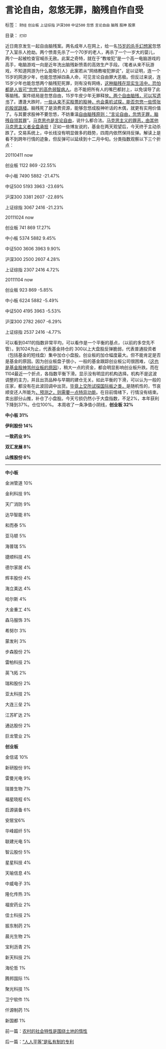 # 言论自由，忽悠无罪，脑残自作自受

标签： `财经` `创业板` `上证综指` `沪深300` `中证500` `忽悠` `言论自由` `脑残` `股神` `股票` 

目录： `打印`

近日南京发生一起自由脑残案。两名成年人在网上，给一名[15岁的杀手幻想家](../../../2010/10/10/“创造性伪证”哲学诡辩艺术.md)忽悠了入室杀人抢劫。两个愤青先杀了一个70岁的老人，再杀了一个一岁大的婴儿，两个一起被检查官喊杀无赦。此案之奇特，就在于“教唆犯”是一个高一电脑游戏的高手，电脑游戏一向是近年洗出脑残新愤青的高效生产手段。（笔者从来不玩游戏，不知道网游为什么能吸引人）此案若从“网络教唆犯罪说”，足以证明，连一个15岁的网游少年，也能忽悠掉四条人命，可见言论自由罪大恶极。但反过来说，连15岁少年也能忽悠两个脑残犯死罪，则有没有网络，[这种脑残在现实生活中，恐怕都是人皆可“忽悠”的高危弱智病人](../../../2010/10/10/个人主义心证允许创造性体验：意淫合法！.md)。总不能把所有人的嘴巴都封上，以免误导了此等脑残。案件结局是忽悠自由，15岁牛皮少年无罪释放[。两个自由脑残，可以写遗书](../../../2010/7/22/每个人要对自已负责，就要对自已的愚蠢轻信负责；.md)了。遭逢大跌时，[一些从来不买股票的股神，也会乘机试探，能否忽悠一些慌张的股民跳楼](../../../2011/7/8/股神骂股民（命中机率＝亏损概率）；.md)。脑残死了是浪费资源，能够忽悠成股神听话的木偶，就更有实用价值了。与其要求股神不要忽悠，不妨重温[自由脑残原则：“言论自由，忽悠无罪，脑残自领其罪](../../../2011/2/12/中国古代“发现了”边际效应和帕累托累积.md)”。[马克思也是言论自由](../../../2009/9/23/为马克思作无罪辩护.md)，说什么都合法。[马克思主义的罪恶，由其他马克思主义者全盘承担](../../../2011/2/8/绝对的真理标准，意味着绝对的权力.md)！正如一些博友说的，基金在两天观望后，今天终于主动杀跌了。交易系统上，中长线没有明显做多的趋势，四周内依然保持反弹。解读上是看不到跨年行情的迹象，但反弹可以延续到十二月中旬。分类指数观察以下三个折点：

20110411 now

创业板 1122 869 -22.55%

中小板 7490 5882 -21.47%

中证500 5193 3963 -23.69%

沪深300 3381 2607 -22.89%

上证综指 3067 2416 -21.23%

20111024 now

创业板 741 869 17.27%

中小板 5374 5882 9.45%

中证500 3606 3963 9.90%

沪深300 2500 2607 4.28%

上证综指 2307 2416 4.72%

20111104 now

创业板 923 869 -5.85%

中小板 6224 5882 -5.49%

中证500 4195 3963 -5.53%

沪深300 2782 2607 -6.29%

上证综指 2537 2416 -4.77%



可以看到0411的指数非常平均，可以看作是一个平衡的基点，（以前的多空先不管）。到1024为止，代表基金持仓的
300以上大盘股反弹脆弱，代表普通投资者（包括基金的短线盘）集中加仓小盘股。创业板的加仓幅度最大。但不能肯定是否是基金的原因。因为创业板盘子很小，一般的基金跟踪创业板公司很困难，（[这也是基金股神骂创业板的原因](../../../2011/5/20/股神专家们骂市场需要点逻辑.md)），稍大一点的资金，都会明显影响创业板升跌。而在1104最近一个折点，各指数平衡下滑。显示没有明显的机构选择。机构不是这波调整的主力，并且出货品种与早期的建仓无关。如此平衡的下滑，可以认为一般的庄家，都没有在此波回调中出货。[毕竟上交所试探国际板之类，](../../../2011/11/16/央票利率降无关减息；国际板阴魂再造暴跌.md)是随机性的，节哀顺变还人所能为[，预测之，则需要一点特异功能](../../../2011/3/2/什么是真相？预测未来对不对？.md)。在目前情绪下，行情没有结束。卖出部分山推，补仓了小盘股。今天亏损仍然小于大盘指数，不足2%，本年获利下降到37%。仓位100%。
本周收了一条净值小阴线，**创业板 32%**

**中小板 31%**

**伊利股份 14%**

**一致药业 9%**

**双汇发展 8%**

**山推股份 6%**

****

**中小板**

金洲管道 10%

金利科技 9%

天广消防 9%

达华智能 8%

和而泰 5%

亚马顿 5%

海普瑞 5%

捷顺科技 4%

德尔家居 4%

辉丰股份 4%

海立美达 4%

哈尔斯 4%

大金重工 4%

森马服饰 3%

希努尔 3%

蒙发利 3%

步森股份 2%

雷柏科技 2%

英飞拓 2%

瑞和股份 2%

亚太科技 2%

大连三垒 2%

江苏旷达 2%

通达股份 2%

巨龙管业 2%

**创业板**

金信诺 10%

新研股份 9%

雷曼光电 9%

瑞普生物 7%

福星晓程 6%

启源装备 6%

安居宝6%

华峰超纤 5%

联建光电 5%

智云股份 5%

星星科技 4%

天喻信息 4%

中威电子 3%

隆化传热 3%

福安药业 2%

佳士科技 2%

振东制药 2%

晨光生物 2%

宝利沥青 2%

新天科技 2%

海伦哲 1%

腾邦国际 1%

聚光科技 1%

卫宁软件 1%

仟源制药 1%

新国都 1%

前一篇：[农村的社会特性是围绕土地的惰性](../../../2011/11/18/农村的社会特性是围绕土地的惰性.md)

后一篇：[“人人平等”是私有制的专利](../../../2011/11/19/“人人平等”是私有制的专利.md)